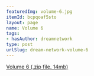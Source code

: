 ```yaml
---
featuredImg: volume-6.jpg
itemId: bcpqoaf5sto
layout: page
name: Volume 6
tags:
- hasAuthor: dreamnetwork
type: post
urlSlug: dream-network-volume-6
---
```

<a href="../files/Volume_6.zip" download>Volume 6 (.zip file, 14mb)</a>